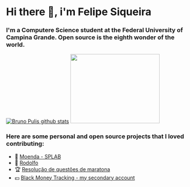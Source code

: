 # Hi there 👋, i'm Felipe Siqueira

### I'm a Computere Science student at the Federal University of Campina Grande. Open source is the eighth wonder of the world.

[![Bruno Pulis github stats](https://github-readme-stats.vercel.app/api?username=felipesqra)](https://github.com/brunopulis/github-readme-stats)        <img src="https://i.pinimg.com/originals/cf/51/ad/cf51ad748537f4ea6899ab44388ad110.gif" width="244" height="190"/>


### Here are some personal and open source projects that I loved contributing:
* :wrench: [Moenda - SPLAB](https://github.com/SPLAB-UFCG/Moenda)
* :iphone: [Rodolfo](https://github.com/felipesqra/Rodolfo)
* :trophy: [Resolução de questões de maratona](https://github.com/felipesqra/Resolucao-de-questoes-de-maratona)
* :dollar: [Black Money Tracking - my secondary account](https://github.com/blackmoneytracking/blackmoneytracking.github.io)


